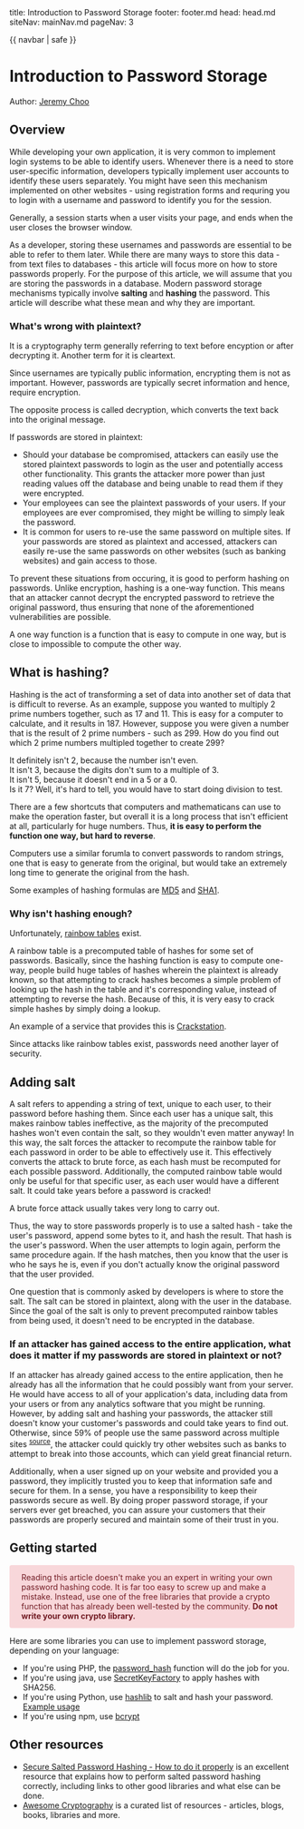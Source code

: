 <frontmatter>
  title: Introduction to Password Storage
  footer: footer.md
  head: head.md
  siteNav: mainNav.md
  pageNav: 3
</frontmatter>

{{ navbar | safe }}

<div class="website-content">

# Introduction to Password Storage

Author: [Jeremy Choo](https://github.com/ChooJeremy)

## Overview

While developing your own application, it is very common to implement login systems to be able to identify users. Whenever there is a need to store user-specific information, developers typically implement user accounts to identify these users separately. You might have seen this mechanism implemented on other websites - using registration forms and requring you to login with a username and password to identify you for the <trigger for="pop:session">session</trigger>.

<popover id="pop:session" title="A _session_  is used to broadly describe a user's visit" placement="top">
  <div slot="content">
Generally, a session starts when a user visits your page, and ends when the user closes the browser window.
  </div>
</popover>

As a developer, storing these usernames and passwords are essential to be able to refer to them later. While there are many ways to store this data - from text files to databases - this article will focus more on how to store passwords properly. For the purpose of this article, we will assume that you are storing the passwords in a database. Modern password storage mechanisms typically involve **salting** and **hashing** the password. This article will describe what these mean and why they are important.

### What's wrong with <trigger for="pop:plaintext">plaintext</trigger>?

<popover id="pop:plaintext" title="_Plaintext_ refers to unencrypted information" placement="top">
  <div slot="content">
It is a cryptography term generally referring to text before encyption or after decrypting it. Another term for it is cleartext.
  </div>
</popover>

Since usernames are typically public information, <trigger for="pop:encrypt">encrypting</trigger> them is not as important. However, passwords are typically secret information and hence, require encryption. 

<popover id="pop:encrypt" title="Encryption refers to the process of changing a message such that it becomes essentially random text." placement="top">
  <div slot="content">
 The opposite process is called decryption, which converts the text back into the original message.
  </div>
</popover>

If passwords are stored in plaintext:
* Should your database be compromised, attackers can easily use the stored plaintext passwords to login as the user and potentially access other functionality. This grants the attacker more power than just reading values off the database and being unable to read them if they were encrypted.
* Your employees can see the plaintext passwords of your users. If your employees are ever compromised, they might be willing to simply leak the password.
* It is common for users to re-use the same password on multiple sites. If your passwords are stored as plaintext and accessed, attackers can easily re-use the same passwords on other websites (such as banking websites) and gain access to those.

To prevent these situations from occuring, it is good to perform hashing on passwords. Unlike encryption, hashing is a <trigger for="pop:oneway">one-way function</trigger>. This means that an attacker cannot decrypt the encrypted password to retrieve the original password, thus ensuring that none of the aforementioned vulnerabilities are possible.

<popover id="pop:oneway" title="" placement="top">
<div slot="content">
	A one way function is a function that is easy to compute in one way, but is close to impossible to compute the other way.
</div>
</popover>

## What is hashing?

Hashing is the act of transforming a set of data into another set of data that is difficult to reverse. As an example, suppose you wanted to multiply 2 prime numbers together, such as 17 and 11. This is easy for a computer to calculate, and it results in 187. However, suppose you were given a number that is the result of 2 prime numbers - such as 299. How do you find out which 2 prime numbers multipled together to create 299?

It definitely isn't 2, because the number isn't even.  
It isn't 3, because the digits don't sum to a multiple of 3.  
It isn't 5, because it doesn't end in a 5 or a 0.  
Is it 7? Well, it's hard to tell, you would have to start doing division to test.  
 
There are a few shortcuts that computers and mathematicans can use to make the operation faster, but overall it is a long process that isn't efficient at all, particularly for huge numbers. Thus, **it is easy to perform the function one way, but hard to reverse**.

Computers use a similar forumla to convert passwords to random strings, one that is easy to generate from the original, but would take an extremely long time to generate the original from the hash.

Some examples of hashing formulas are [MD5](https://www.quora.com/How-does-the-MD5-algorithm-work) and [SHA1](https://deadhacker.com/2006/02/21/sha-1-illustrated/).

### Why isn't hashing enough?

Unfortunately, [rainbow tables](https://en.wikipedia.org/wiki/Rainbow_table) exist.

A rainbow table is a precomputed table of hashes for some set of passwords. Basically, since the hashing function is easy to compute one-way, people build huge tables of hashes wherein the plaintext is already known, so that attempting to crack hashes becomes a simple problem of looking up the hash in the table and it's corresponding value, instead of attempting to reverse the hash. Because of this, it is very easy to crack simple hashes by simply doing a lookup.

An example of a service that provides this is [Crackstation](https://crackstation.net/).

Since attacks like rainbow tables exist, passwords need another layer of security.

## Adding salt

A salt refers to appending a string of text, unique to each user, to their password before hashing them. Since each user has a unique salt, this makes rainbow tables ineffective, as the majority of the precomputed hashes won't even contain the salt, so they wouldn't even matter anyway! In this way, the salt forces the attacker to recompute the rainbow table for each password in order to be able to effectively use it. This effectively converts the attack to <trigger for="pop:brute">brute force</trigger>, as each hash must be recomputed for each possible password. Additionally, the computed rainbow table would only be useful for that specific user, as each user would have a different salt. It could take years before a password is cracked!

<popover id="pop:brute" title="A brute force attack is an attack where all possible combinations are tested to see if they work." placement="top">
  <div slot="content">
 A brute force attack usually takes very long to carry out.
  </div>
</popover>

Thus, the way to store passwords properly is to use a salted hash - take the user's password, append some bytes to it, and hash the result. That hash is the user's password. When the user attempts to login again, perform the same procedure again. If the hash matches, then you know that the user is who he says he is, even if you don't actually know the original password that the user provided. 

One question that is commonly asked by developers is where to store the salt. The salt can be stored in plaintext, along with the user in the database. Since the goal of the salt is only to prevent precomputed rainbow tables from being used, it doesn't need to be encrypted in the database.

### If an attacker has gained access to the entire application, what does it matter if my passwords are stored in plaintext or not?

If an attacker has already gained access to the entire application, then he already has all the information that he could possibly want from your server. He would have access to all of your application's data, including data from your users or from any analytics software that you might be running. However, by adding salt and hashing your passwords, the attacker still doesn't know your customer's passwords and could take years to find out. Otherwise, since 59% of people use the same password across multiple sites <sup>[source](https://securityboulevard.com/2018/05/59-of-people-use-the-same-password-everywhere-poll-finds/)</sup>, the attacker could quickly try other websites such as banks to attempt to break into those accounts, which can yield great financial return.

Additionally, when a user signed up on your website and provided you a password, they implicitly trusted you to keep that information safe and secure for them. In a sense, you have a responsibility to keep their passwords secure as well. By doing proper password storage, if your servers ever get breached, you can assure your customers that their passwords are properly secured and maintain some of their trust in you.

## Getting started

<p style="color: #721c24; background-color: #f8d7da; border-color: #f5c6cb; padding: .75rem 1.25rem; border: 1px solid transparent; border-radius: .25rem;">
Reading this article doesn't make you an expert in writing your own password hashing code. It is far too easy to screw up and make a mistake. Instead, use one of the free libraries that provide a crypto function that has already been well-tested by the community. <b>Do not write your own crypto library.</b>
</p>

Here are some libraries you can use to implement password storage, depending on your language:
* If you're using PHP, the [password_hash](https://secure.php.net/manual/en/function.password-hash.php) function will do the job for you. 
* If you're using java, use [SecretKeyFactory](https://www.owasp.org/index.php/Hashing_Java) to apply hashes with SHA256.
* If you're using Python, use [hashlib](https://docs.python.org/3/library/hashlib.html) to salt and hash your password. [Example usage](https://stackoverflow.com/questions/9594125/salt-and-hash-a-password-in-python)
* If you're using npm, use [bcrypt](https://www.npmjs.com/package/bcrypt)

## Other resources

* [Secure Salted Password Hashing - How to do it properly](https://crackstation.net/hashing-security.htm) is an excellent resource that explains how to perform salted password hashing correctly, including links to other good libraries and what else can be done.
* [Awesome Cryptography](https://github.com/sobolevn/awesome-cryptography) is a curated list of resources - articles, blogs, books, libraries and more.

</div>
